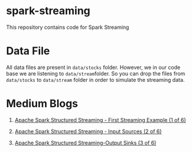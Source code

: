 # spark-streaming
This repository contains code for Spark Streaming

# Data File
All data files are present in `data/stocks` folder. However, we in our code base we are listening to `data/stream`folder. 
So you can drop the files from `data/stocks` to `data/stream` folder in order to simulate the streaming data.

# Medium Blogs
1. [Apache Spark Structured Streaming - First Streaming Example (1 of 6)](https://medium.com/expedia-group-tech/apache-spark-structured-streaming-first-streaming-example-1-of-6-e8f3219748ef)

2. [Apache Spark Structured Streaming - Input Sources (2 of 6)](https://medium.com/expedia-group-tech/apache-spark-structured-streaming-input-sources-2-of-6-6a72f798838c)

3. [Apache Spark Structured Streaming-Output Sinks (3 of 6)](https://medium.com/expedia-group-tech/apache-spark-structured-streaming-output-sinks-3-of-6-ed3247545fbc)